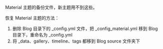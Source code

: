 Material 主题的备份文件，新主题用不到这些。

恢复 Material 主题的方法：
1. 删除 Blog 目录下的 _config.yml 文件，把 _config_material.yml 移到 Blog 目录下，重命名为 _config.yml
2. 将 _data、gallery、timeline、tags 都移到 Blog source 文件夹下